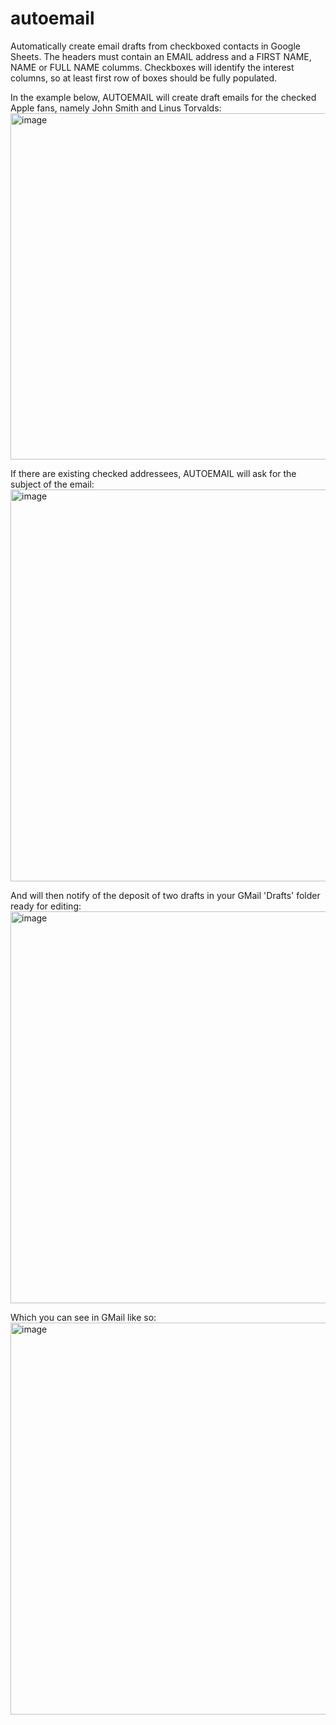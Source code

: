 # autoemail
Automatically create email drafts from checkboxed contacts in Google Sheets.
The headers must contain an EMAIL address and a FIRST NAME, NAME or FULL NAME columms.
Checkboxes will identify the interest columns, so at least first row of boxes should be fully populated.
<BR>

In the example below, AUTOEMAIL will create draft emails for the checked Apple fans, namely John Smith and Linus Torvalds:
<img width="1563" height="554" alt="image" src="https://github.com/user-attachments/assets/cfee7778-f0a0-4224-a2f0-9ad05a5cb2b4" />
<BR>

If there are existing checked addressees, AUTOEMAIL will ask for the subject of the email:
<img width="1568" height="627" alt="image" src="https://github.com/user-attachments/assets/2e7f91c4-6fec-4c5c-99cd-e95a53fbcdf5" />
<BR>

And will then notify of the deposit of two drafts in your GMail 'Drafts' folder ready for editing:
<img width="1568" height="627" alt="image" src="https://github.com/user-attachments/assets/64121acb-6e95-45a5-a302-5d614cc27910" />
<BR>

Which you can see in GMail like so:
<img width="1568" height="627" alt="image" src="https://github.com/user-attachments/assets/bc9a598c-5b73-4c23-9691-5616bc31f24e" />
<BR>
